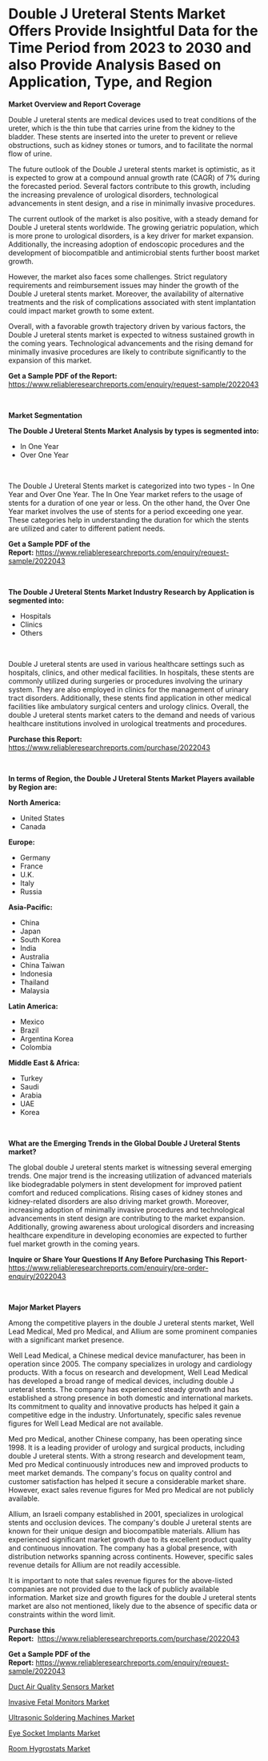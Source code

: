 <p><h1>Double J Ureteral Stents Market Offers Provide Insightful Data for the Time Period from 2023 to 2030 and also Provide Analysis Based on Application, Type, and Region</h1></p><p><strong>Market Overview and Report Coverage</strong></p>
<p><p>Double J ureteral stents are medical devices used to treat conditions of the ureter, which is the thin tube that carries urine from the kidney to the bladder. These stents are inserted into the ureter to prevent or relieve obstructions, such as kidney stones or tumors, and to facilitate the normal flow of urine.</p><p>The future outlook of the Double J ureteral stents market is optimistic, as it is expected to grow at a compound annual growth rate (CAGR) of 7% during the forecasted period. Several factors contribute to this growth, including the increasing prevalence of urological disorders, technological advancements in stent design, and a rise in minimally invasive procedures.</p><p>The current outlook of the market is also positive, with a steady demand for Double J ureteral stents worldwide. The growing geriatric population, which is more prone to urological disorders, is a key driver for market expansion. Additionally, the increasing adoption of endoscopic procedures and the development of biocompatible and antimicrobial stents further boost market growth.</p><p>However, the market also faces some challenges. Strict regulatory requirements and reimbursement issues may hinder the growth of the Double J ureteral stents market. Moreover, the availability of alternative treatments and the risk of complications associated with stent implantation could impact market growth to some extent.</p><p>Overall, with a favorable growth trajectory driven by various factors, the Double J ureteral stents market is expected to witness sustained growth in the coming years. Technological advancements and the rising demand for minimally invasive procedures are likely to contribute significantly to the expansion of this market.</p></p>
<p><strong>Get a Sample PDF of the Report:</strong> <a href="https://www.reliableresearchreports.com/enquiry/request-sample/2022043">https://www.reliableresearchreports.com/enquiry/request-sample/2022043</a></p>
<p>&nbsp;</p>
<p><strong>Market Segmentation</strong></p>
<p><strong>The Double J Ureteral Stents Market Analysis by types is segmented into:</strong></p>
<p><ul><li>In One Year</li><li>Over One Year</li></ul></p>
<p>&nbsp;</p>
<p><p>The Double J Ureteral Stents market is categorized into two types - In One Year and Over One Year. The In One Year market refers to the usage of stents for a duration of one year or less. On the other hand, the Over One Year market involves the use of stents for a period exceeding one year. These categories help in understanding the duration for which the stents are utilized and cater to different patient needs.</p></p>
<p><strong>Get a Sample PDF of the Report:</strong>&nbsp;<a href="https://www.reliableresearchreports.com/enquiry/request-sample/2022043">https://www.reliableresearchreports.com/enquiry/request-sample/2022043</a></p>
<p>&nbsp;</p>
<p><strong>The Double J Ureteral Stents Market Industry Research by Application is segmented into:</strong></p>
<p><ul><li>Hospitals</li><li>Clinics</li><li>Others</li></ul></p>
<p>&nbsp;</p>
<p><p>Double J ureteral stents are used in various healthcare settings such as hospitals, clinics, and other medical facilities. In hospitals, these stents are commonly utilized during surgeries or procedures involving the urinary system. They are also employed in clinics for the management of urinary tract disorders. Additionally, these stents find application in other medical facilities like ambulatory surgical centers and urology clinics. Overall, the double J ureteral stents market caters to the demand and needs of various healthcare institutions involved in urological treatments and procedures.</p></p>
<p><strong>Purchase this Report:</strong>&nbsp; <a href="https://www.reliableresearchreports.com/purchase/2022043">https://www.reliableresearchreports.com/purchase/2022043</a></p>
<p>&nbsp;</p>
<p><strong>In terms of Region, the Double J Ureteral Stents Market Players available by Region are:</strong></p>
<p>
    <p> <strong> North America: </strong>
        <ul>
            <li>United States</li>
            <li>Canada</li>
        </ul>
        </p> 
    <p> <strong> Europe: </strong>
        <ul>
            <li>Germany</li>
            <li>France</li>
            <li>U.K.</li>
            <li>Italy</li>
            <li>Russia</li>
        </ul>
        </p> 
    <p> <strong> Asia-Pacific: </strong>
        <ul>
            <li>China</li>
            <li>Japan</li>
            <li>South Korea</li>
            <li>India</li>
            <li>Australia</li>
            <li>China Taiwan</li>
            <li>Indonesia</li>
            <li>Thailand</li>
            <li>Malaysia</li>
        </ul>
        </p> 
    <p> <strong> Latin America: </strong>
        <ul>
            <li>Mexico</li>
            <li>Brazil</li>
            <li>Argentina Korea</li>
            <li>Colombia</li>
        </ul>
        </p> 
    <p> <strong> Middle East & Africa: </strong>
        <ul>
            <li>Turkey</li>
            <li>Saudi</li>
            <li>Arabia</li>
            <li>UAE</li>
            <li>Korea</li>
        </ul>
    </p>
    </p>
<p>&nbsp;</p>
<p><strong>What are the Emerging Trends in the Global Double J Ureteral Stents market?</strong></p>
<p><p>The global double J ureteral stents market is witnessing several emerging trends. One major trend is the increasing utilization of advanced materials like biodegradable polymers in stent development for improved patient comfort and reduced complications. Rising cases of kidney stones and kidney-related disorders are also driving market growth. Moreover, increasing adoption of minimally invasive procedures and technological advancements in stent design are contributing to the market expansion. Additionally, growing awareness about urological disorders and increasing healthcare expenditure in developing economies are expected to further fuel market growth in the coming years.</p></p>
<p><strong>Inquire or Share Your Questions If Any Before Purchasing This Report</strong>- <a href="https://www.reliableresearchreports.com/enquiry/pre-order-enquiry/2022043">https://www.reliableresearchreports.com/enquiry/pre-order-enquiry/2022043</a></p>
<p>&nbsp;</p>
<p><strong>Major Market Players</strong></p>
<p><p>Among the competitive players in the double J ureteral stents market, Well Lead Medical, Med pro Medical, and Allium are some prominent companies with a significant market presence.</p><p>Well Lead Medical, a Chinese medical device manufacturer, has been in operation since 2005. The company specializes in urology and cardiology products. With a focus on research and development, Well Lead Medical has developed a broad range of medical devices, including double J ureteral stents. The company has experienced steady growth and has established a strong presence in both domestic and international markets. Its commitment to quality and innovative products has helped it gain a competitive edge in the industry. Unfortunately, specific sales revenue figures for Well Lead Medical are not available.</p><p>Med pro Medical, another Chinese company, has been operating since 1998. It is a leading provider of urology and surgical products, including double J ureteral stents. With a strong research and development team, Med pro Medical continuously introduces new and improved products to meet market demands. The company's focus on quality control and customer satisfaction has helped it secure a considerable market share. However, exact sales revenue figures for Med pro Medical are not publicly available.</p><p>Allium, an Israeli company established in 2001, specializes in urological stents and occlusion devices. The company's double J ureteral stents are known for their unique design and biocompatible materials. Allium has experienced significant market growth due to its excellent product quality and continuous innovation. The company has a global presence, with distribution networks spanning across continents. However, specific sales revenue details for Allium are not readily accessible.</p><p>It is important to note that sales revenue figures for the above-listed companies are not provided due to the lack of publicly available information. Market size and growth figures for the double J ureteral stents market are also not mentioned, likely due to the absence of specific data or constraints within the word limit.</p></p>
<p><strong>Purchase this Report:</strong>&nbsp;&nbsp;<a href="https://www.reliableresearchreports.com/purchase/2022043">https://www.reliableresearchreports.com/purchase/2022043</a></p>
<p></p>
<p><strong>Get a Sample PDF of the Report:</strong>&nbsp;<a href="https://www.reliableresearchreports.com/enquiry/request-sample/2022043">https://www.reliableresearchreports.com/enquiry/request-sample/2022043</a></p>
<p><p><a href="https://medium.com/@minnieebert2827/duct-air-quality-sensors-market-outlook-industry-overview-and-forecast-2023-to-2030-2df1121e8276">Duct Air Quality Sensors Market</a></p><p><a href="https://github.com/RichRobinson5/Market-Research-Report-List-2/blob/main/invasive-fetal-monitors-market.md">Invasive Fetal Monitors Market</a></p><p><a href="https://medium.com/@caleighhane2777/ultrasonic-soldering-machines-market-insight-market-trends-growth-forecasted-from-2023-to-2030-30fcafa683c7">Ultrasonic Soldering Machines Market</a></p><p><a href="https://github.com/JameTravis/Market-Research-Report-List-2/blob/main/eye-socket-implants-market.md">Eye Socket Implants Market</a></p><p><a href="https://medium.com/@deannakling2927/room-hygrostats-market-exploring-market-share-market-trends-and-future-growth-471b3bb1c82a">Room Hygrostats Market</a></p></p>